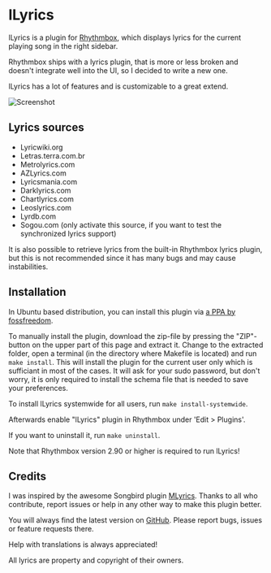 lLyrics
===============

lLyrics is a plugin for [Rhythmbox](http://projects.gnome.org/rhythmbox/), which displays lyrics for the current playing song in the right sidebar.

Rhythmbox ships with a lyrics plugin, that is more or less broken and doesn't integrate well into the UI, so I decided to write a new one.

lLyrics has a lot of features and is customizable to a great extend.



![Screenshot](http://www.dmo60.de/lLyricsScreenshot.png)




Lyrics sources
---------------

  - Lyricwiki.org
  - Letras.terra.com.br
  - Metrolyrics.com
  - AZLyrics.com
  - Lyricsmania.com
  - Darklyrics.com
  - Chartlyrics.com
  - Leoslyrics.com
  - Lyrdb.com
  - Sogou.com (only activate this source, if you want to test the synchronized lyrics support)
  
It is also possible to retrieve lyrics from the built-in Rhythmbox lyrics plugin, but this is not recommended since it has many bugs and may cause instabilities.




Installation
---------------

In Ubuntu based distribution, you can install this plugin via [a PPA by fossfreedom](https://launchpad.net/~fossfreedom/+archive/rhythmbox-plugins).

To manually install the plugin, download the zip-file by pressing the "ZIP"-button on the upper part of this page and extract it.
Change to the extracted folder, open a terminal (in the directory where Makefile is located) and run `make install`. This will install the plugin for the current user only which is sufficiant in most of the cases. 
It will ask for your sudo password, but don't worry, it is only required to install the schema file that is needed to save your preferences.

To install lLyrics systemwide for all users, run `make install-systemwide`.

Afterwards enable "lLyrics" plugin in Rhythmbox under 'Edit > Plugins'.

If you want to uninstall it, run `make uninstall`.

Note that Rhythmbox version 2.90 or higher is required to run lLyrics!




Credits
---------------

I was inspired by the awesome Songbird plugin [MLyrics](https://github.com/FreeleX/MLyrics).
Thanks to all who contribute, report issues or help in any other way to make this plugin better.

You will always find the latest version on [GitHub](https://github.com/dmo60/lLyrics).
Please report bugs, issues or feature requests there.

Help with translations is always appreciated!

All lyrics are property and copyright of their owners.
